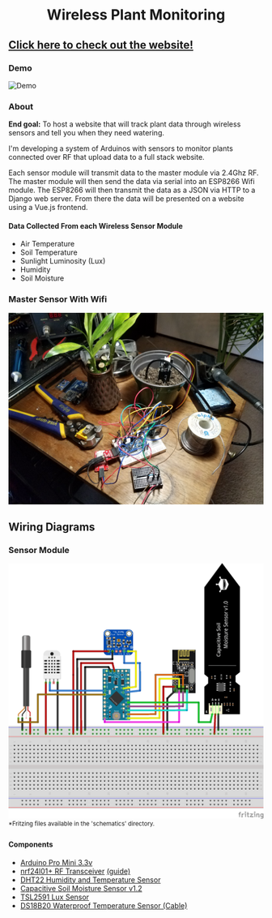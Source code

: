 <h1 align="center" font-weight="bold">Wireless Plant Monitoring</h1>

## [Click here to check out the website!](http://matthewhubbard.pythonanywhere.com "Plant Monitor Website")

### Demo
![Demo](https://github.com/Matthew-Hubbard/Plant_Monitor_Project/blob/master/Pictures/Demo1.gif)

### About
**End goal:** To host a website that will track plant data through wireless sensors and tell you when they need watering.

I'm developing a system of Arduinos with sensors to monitor plants connected over RF that upload data to a full stack website.

Each sensor module will transmit data to the master module via 2.4Ghz RF. The master module will then send the data via serial into an ESP8266 Wifi module. The ESP8266 will then transmit the data as a JSON via HTTP to a Django web server. From there the data will be presented on a website using a Vue.js frontend.

#### Data Collected From each Wireless Sensor Module
- Air Temperature
- Soil Temperature
- Sunlight Luminosity (Lux)
- Humidity
- Soil Moisture

### Master Sensor With Wifi
![Master Sensor With Wifi](https://github.com/Matthew-Hubbard/Plant_Monitor_Project/blob/master/plant_back_end/sensors/static/images/master_prototype_1.jpg)




## Wiring Diagrams
### Sensor Module
![Fritzing Breadboard Wiring Diagram](https://github.com/Matthew-Hubbard/Plant_Monitor_Project/blob/master/schematics/Plant_Monitoring_Project_v1.0_bb.png)
<sup>\*Fritzing files available in the 'schematics' directory.</sup>
#### Components
- [Arduino Pro Mini 3.3v](https://www.sparkfun.com/products/11114)
- [nrf24l01+ RF Transceiver](https://www.sparkfun.com/datasheets/Components/SMD/nRF24L01Pluss_Preliminary_Product_Specification_v1_0.pdf) [(guide)](https://medium.com/@benjamindavidfraser/arduino-nrf24l01-communications-947e1acb33fb)
- [DHT22 Humidity and Temperature Sensor](https://www.adafruit.com/product/385)
- [Capacitive Soil Moisture Sensor v1.2](https://www.dfrobot.com/product-1385.html)
- [TSL2591 Lux Sensor](https://learn.adafruit.com/adafruit-tsl2591)
- [DS18B20 Waterproof Temperature Sensor (Cable)](https://www.adafruit.com/product/381)


